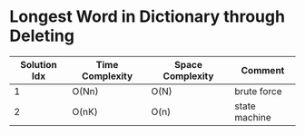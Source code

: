 # Longest Word in Dictionary through Deleting

| Solution Idx | Time Complexity | Space Complexity | Comment       |
| ------------ | --------------- | ---------------- | ------------- |
| 1            | O(Nn)           | O(N)             | brute force   |
| 2            | O(nK)           | O(n)             | state machine |
